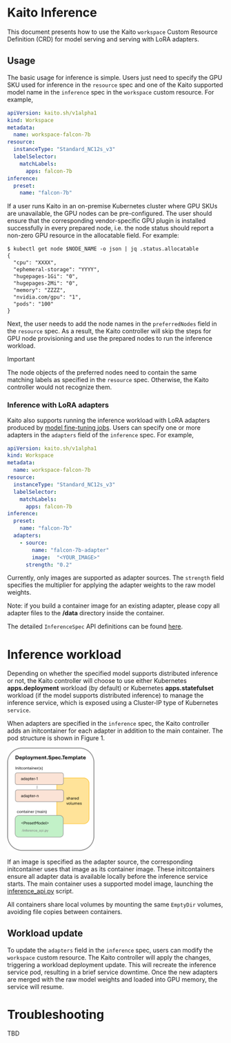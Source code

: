 # Kaito Inference

This document presents how to use the Kaito `workspace` Custom Resource Definition (CRD) for model serving and serving with LoRA adapters.

## Usage

The basic usage for inference is simple. Users just need to specify the GPU SKU used for inference in the `resource` spec and one of the Kaito supported model name in the `inference` spec in the `workspace` custom resource. For example,

```yaml
apiVersion: kaito.sh/v1alpha1
kind: Workspace
metadata:
  name: workspace-falcon-7b
resource:
  instanceType: "Standard_NC12s_v3"
  labelSelector:
    matchLabels:
      apps: falcon-7b
inference:
  preset:
    name: "falcon-7b"
```

If a user runs Kaito in an on-premise Kubernetes cluster where GPU SKUs are unavailable, the GPU nodes can be pre-configured. The user should ensure that the corresponding vendor-specific GPU plugin is installed successfully in every prepared node, i.e. the node status should report a non-zero GPU resource in the allocatable field. For example:

```
$ kubectl get node $NODE_NAME -o json | jq .status.allocatable
{
  "cpu": "XXXX",
  "ephemeral-storage": "YYYY",
  "hugepages-1Gi": "0",
  "hugepages-2Mi": "0",
  "memory": "ZZZZ",
  "nvidia.com/gpu": "1",
  "pods": "100"
}
```

Next, the user needs to add the node names in the `preferredNodes` field in the `resource` spec. As a result, the Kaito controller will skip the steps for GPU node provisioning and use the prepared nodes to run the inference workload.
> [!IMPORTANT]
> The node objects of the preferred nodes need to contain the same matching labels as specified in the `resource` spec. Otherwise, the Kaito controller would not recognize them.

### Inference with LoRA adapters 

Kaito also supports running the inference workload with LoRA adapters produced by [model fine-tuning jobs](../tuning/README.md). Users can specify one or more adapters in the `adapters` field of the `inference` spec. For example,

```yaml
apiVersion: kaito.sh/v1alpha1
kind: Workspace
metadata:
  name: workspace-falcon-7b
resource:
  instanceType: "Standard_NC12s_v3"
  labelSelector:
    matchLabels:
      apps: falcon-7b
inference:
  preset:
    name: "falcon-7b"
  adapters:
    - source:
        name: "falcon-7b-adapter"
        image:  "<YOUR_IMAGE>"
      strength: "0.2"
```
Currently, only images are supported as adapter sources. The `strength` field specifies the multiplier for applying the adapter weights to the raw model weights.

Note: if you build a container image for an existing adapter, please copy all adapter files to the **/data** directory inside the container.

The detailed `InferenceSpec` API definitions can be found [here](https://github.com/Azure/kaito/blob/2ccc93daf9d5385649f3f219ff131ee7c9c47f3e/api/v1alpha1/workspace_types.go#L75).


# Inference workload

Depending on whether the specified model supports distributed inference or not, the Kaito controller will choose to use either Kubernetes **apps.deployment** workload (by default) or Kubernetes **apps.statefulset** workload (if the model supports distributed inference) to manage the inference service, which is exposed using a Cluster-IP type of Kubernetes `service`.

When adapters are specified in the `inference` spec, the Kaito controller adds an initcontainer for each adapter in addition to the main container. The pod structure is shown in Figure 1.

<div align="left">
  <img src="../img/kaito-inference-adapter.png" width=40% title="Kaito inference adapter" alt="Kaito inference adapter">
</div>

If an image is specified as the adapter source, the corresponding initcontainer uses that image as its container image. These initcontainers ensure all adapter data is available locally before the inference service starts. The main container uses a supported model image, launching the [inference_api.py](https://github.com/Azure/kaito/presets/inference/text-generation/inference_api.py) script.

All containers share local volumes by mounting the same `EmptyDir` volumes, avoiding file copies between containers.

## Workload update

To update the `adapters` field in the `inference` spec, users can modify the `workspace` custom resource. The Kaito controller will apply the changes, triggering a workload deployment update. This will recreate the inference service pod, resulting in a brief service downtime. Once the new adapters are merged with the raw model weights and loaded into GPU memory, the service will resume.


# Troubleshooting

TBD
